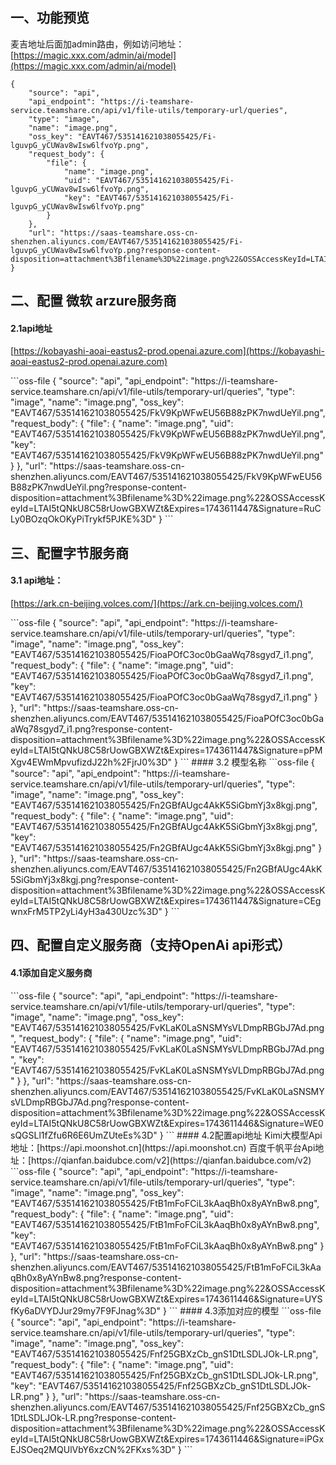 ## 一、功能预览
麦吉地址后面加admin路由，例如访问地址：[https://magic.xxx.com/admin/ai/model](https://magic.xxx.com/admin/ai/model)
<MagicCompressibleContent Type="Image">
```oss-file
{
    "source": "api",
    "api_endpoint": "https://i-teamshare-service.teamshare.cn/api/v1/file-utils/temporary-url/queries",
    "type": "image",
    "name": "image.png",
    "oss_key": "EAVT467/535141621038055425/Fi-lguvpG_yCUWav8wIsw6lfvoYp.png",
    "request_body": {
        "file": {
            "name": "image.png",
            "uid": "EAVT467/535141621038055425/Fi-lguvpG_yCUWav8wIsw6lfvoYp.png",
            "key": "EAVT467/535141621038055425/Fi-lguvpG_yCUWav8wIsw6lfvoYp.png"
        }
    },
    "url": "https://saas-teamshare.oss-cn-shenzhen.aliyuncs.com/EAVT467/535141621038055425/Fi-lguvpG_yCUWav8wIsw6lfvoYp.png?response-content-disposition=attachment%3Bfilename%3D%22image.png%22&OSSAccessKeyId=LTAI5tQNkU8C58rUowGBXWZt&Expires=1743611448&Signature=L6ubIInNS%2Bvp25uCArMMznE1%2B5A%3D"
}
```
</MagicCompressibleContent>

## 二、配置 微软 arzure服务商
#### 2.1api地址
[https://kobayashi-aoai-eastus2-prod.openai.azure.com](https://kobayashi-aoai-eastus2-prod.openai.azure.com)

<MagicCompressibleContent Type="Image">
```oss-file
{
    "source": "api",
    "api_endpoint": "https://i-teamshare-service.teamshare.cn/api/v1/file-utils/temporary-url/queries",
    "type": "image",
    "name": "image.png",
    "oss_key": "EAVT467/535141621038055425/FkV9KpWFwEU56B88zPK7nwdUeYil.png",
    "request_body": {
        "file": {
            "name": "image.png",
            "uid": "EAVT467/535141621038055425/FkV9KpWFwEU56B88zPK7nwdUeYil.png",
            "key": "EAVT467/535141621038055425/FkV9KpWFwEU56B88zPK7nwdUeYil.png"
        }
    },
    "url": "https://saas-teamshare.oss-cn-shenzhen.aliyuncs.com/EAVT467/535141621038055425/FkV9KpWFwEU56B88zPK7nwdUeYil.png?response-content-disposition=attachment%3Bfilename%3D%22image.png%22&OSSAccessKeyId=LTAI5tQNkU8C58rUowGBXWZt&Expires=1743611447&Signature=RuCLy0BOzqOkOKyPiTrykf5PJKE%3D"
}
```
</MagicCompressibleContent>

## 三、配置字节服务商
#### 3.1 api地址：
[https://ark.cn-beijing.volces.com/](https://ark.cn-beijing.volces.com/)

<MagicCompressibleContent Type="Image">
```oss-file
{
    "source": "api",
    "api_endpoint": "https://i-teamshare-service.teamshare.cn/api/v1/file-utils/temporary-url/queries",
    "type": "image",
    "name": "image.png",
    "oss_key": "EAVT467/535141621038055425/FioaPOfC3oc0bGaaWq78sgyd7_i1.png",
    "request_body": {
        "file": {
            "name": "image.png",
            "uid": "EAVT467/535141621038055425/FioaPOfC3oc0bGaaWq78sgyd7_i1.png",
            "key": "EAVT467/535141621038055425/FioaPOfC3oc0bGaaWq78sgyd7_i1.png"
        }
    },
    "url": "https://saas-teamshare.oss-cn-shenzhen.aliyuncs.com/EAVT467/535141621038055425/FioaPOfC3oc0bGaaWq78sgyd7_i1.png?response-content-disposition=attachment%3Bfilename%3D%22image.png%22&OSSAccessKeyId=LTAI5tQNkU8C58rUowGBXWZt&Expires=1743611447&Signature=pPMXgv4EWmMpvufizdJ22h%2FjrJ0%3D"
}
```
</MagicCompressibleContent>
#### 3.2 模型名称

<MagicCompressibleContent Type="Image">
```oss-file
{
    "source": "api",
    "api_endpoint": "https://i-teamshare-service.teamshare.cn/api/v1/file-utils/temporary-url/queries",
    "type": "image",
    "name": "image.png",
    "oss_key": "EAVT467/535141621038055425/Fn2GBfAUgc4AkK5SiGbmYj3x8kgj.png",
    "request_body": {
        "file": {
            "name": "image.png",
            "uid": "EAVT467/535141621038055425/Fn2GBfAUgc4AkK5SiGbmYj3x8kgj.png",
            "key": "EAVT467/535141621038055425/Fn2GBfAUgc4AkK5SiGbmYj3x8kgj.png"
        }
    },
    "url": "https://saas-teamshare.oss-cn-shenzhen.aliyuncs.com/EAVT467/535141621038055425/Fn2GBfAUgc4AkK5SiGbmYj3x8kgj.png?response-content-disposition=attachment%3Bfilename%3D%22image.png%22&OSSAccessKeyId=LTAI5tQNkU8C58rUowGBXWZt&Expires=1743611447&Signature=CEgwnxFrM5TP2yLi4yH3a430Uzc%3D"
}
```
</MagicCompressibleContent>


## 四、配置自定义服务商（支持OpenAi api形式）
#### 4.1添加自定义服务商

<MagicCompressibleContent Type="Image">
```oss-file
{
    "source": "api",
    "api_endpoint": "https://i-teamshare-service.teamshare.cn/api/v1/file-utils/temporary-url/queries",
    "type": "image",
    "name": "image.png",
    "oss_key": "EAVT467/535141621038055425/FvKLaK0LaSNSMYsVLDmpRBGbJ7Ad.png",
    "request_body": {
        "file": {
            "name": "image.png",
            "uid": "EAVT467/535141621038055425/FvKLaK0LaSNSMYsVLDmpRBGbJ7Ad.png",
            "key": "EAVT467/535141621038055425/FvKLaK0LaSNSMYsVLDmpRBGbJ7Ad.png"
        }
    },
    "url": "https://saas-teamshare.oss-cn-shenzhen.aliyuncs.com/EAVT467/535141621038055425/FvKLaK0LaSNSMYsVLDmpRBGbJ7Ad.png?response-content-disposition=attachment%3Bfilename%3D%22image.png%22&OSSAccessKeyId=LTAI5tQNkU8C58rUowGBXWZt&Expires=1743611446&Signature=WE0sQGSLl1fZfu6R6E6UmZUteEs%3D"
}
```
</MagicCompressibleContent>
#### 4.2配置api地址
Kimi大模型Api地址：[https://api.moonshot.cn](https://api.moonshot.cn)
百度千帆平台Api地址：[https://qianfan.baidubce.com/v2](https://qianfan.baidubce.com/v2)


<MagicCompressibleContent Type="Image">
```oss-file
{
    "source": "api",
    "api_endpoint": "https://i-teamshare-service.teamshare.cn/api/v1/file-utils/temporary-url/queries",
    "type": "image",
    "name": "image.png",
    "oss_key": "EAVT467/535141621038055425/FtB1mFoFCiL3kAaqBh0x8yAYnBw8.png",
    "request_body": {
        "file": {
            "name": "image.png",
            "uid": "EAVT467/535141621038055425/FtB1mFoFCiL3kAaqBh0x8yAYnBw8.png",
            "key": "EAVT467/535141621038055425/FtB1mFoFCiL3kAaqBh0x8yAYnBw8.png"
        }
    },
    "url": "https://saas-teamshare.oss-cn-shenzhen.aliyuncs.com/EAVT467/535141621038055425/FtB1mFoFCiL3kAaqBh0x8yAYnBw8.png?response-content-disposition=attachment%3Bfilename%3D%22image.png%22&OSSAccessKeyId=LTAI5tQNkU8C58rUowGBXWZt&Expires=1743611446&Signature=UYSfKy6aDVYDJur29my7F9FJnag%3D"
}
```
</MagicCompressibleContent>
#### 4.3添加对应的模型


<MagicCompressibleContent Type="Image">
```oss-file
{
    "source": "api",
    "api_endpoint": "https://i-teamshare-service.teamshare.cn/api/v1/file-utils/temporary-url/queries",
    "type": "image",
    "name": "image.png",
    "oss_key": "EAVT467/535141621038055425/Fnf25GBXzCb_gnS1DtLSDLJOk-LR.png",
    "request_body": {
        "file": {
            "name": "image.png",
            "uid": "EAVT467/535141621038055425/Fnf25GBXzCb_gnS1DtLSDLJOk-LR.png",
            "key": "EAVT467/535141621038055425/Fnf25GBXzCb_gnS1DtLSDLJOk-LR.png"
        }
    },
    "url": "https://saas-teamshare.oss-cn-shenzhen.aliyuncs.com/EAVT467/535141621038055425/Fnf25GBXzCb_gnS1DtLSDLJOk-LR.png?response-content-disposition=attachment%3Bfilename%3D%22image.png%22&OSSAccessKeyId=LTAI5tQNkU8C58rUowGBXWZt&Expires=1743611446&Signature=iPGxEJSOeq2MQUlVbY6xzCN%2FKxs%3D"
}
```
</MagicCompressibleContent>